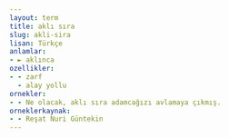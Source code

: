 ```yaml
---
layout: term
title: aklı sıra
slug: akli-sira
lisan: Türkçe
anlamlar:
- ► aklınca
ozellikler:
- - zarf
  - alay yollu
ornekler:
- - Ne olacak, aklı sıra adamcağızı avlamaya çıkmış.
orneklerkaynak:
- - Reşat Nuri Güntekin
---
```

